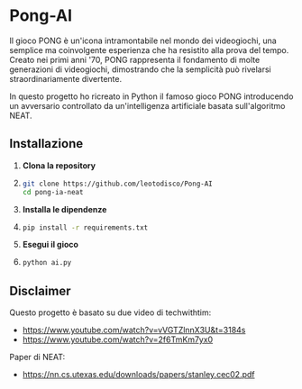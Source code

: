 # Pong-AI
Il gioco PONG è un'icona intramontabile nel mondo dei videogiochi, una semplice ma coinvolgente esperienza che ha resistito alla prova del tempo. Creato nei primi anni '70, PONG rappresenta il fondamento di molte generazioni di videogiochi, dimostrando che la semplicità può rivelarsi straordinariamente divertente.

In questo progetto ho ricreato in Python il famoso gioco PONG introducendo un avversario controllato da un'intelligenza artificiale basata sull'algoritmo NEAT.

## Installazione
1. **Clona la repository**
1. ```bash
   git clone https://github.com/leotodisco/Pong-AI
   cd pong-ia-neat
2. **Installa le dipendenze**
2. ```bash
   pip install -r requirements.txt
3. **Esegui il gioco**
3. ```bash
   python ai.py

## Disclaimer
Questo progetto è basato su due video di techwithtim:
- https://www.youtube.com/watch?v=vVGTZlnnX3U&t=3184s
- https://www.youtube.com/watch?v=2f6TmKm7yx0
  
Paper di NEAT: 
- https://nn.cs.utexas.edu/downloads/papers/stanley.cec02.pdf

